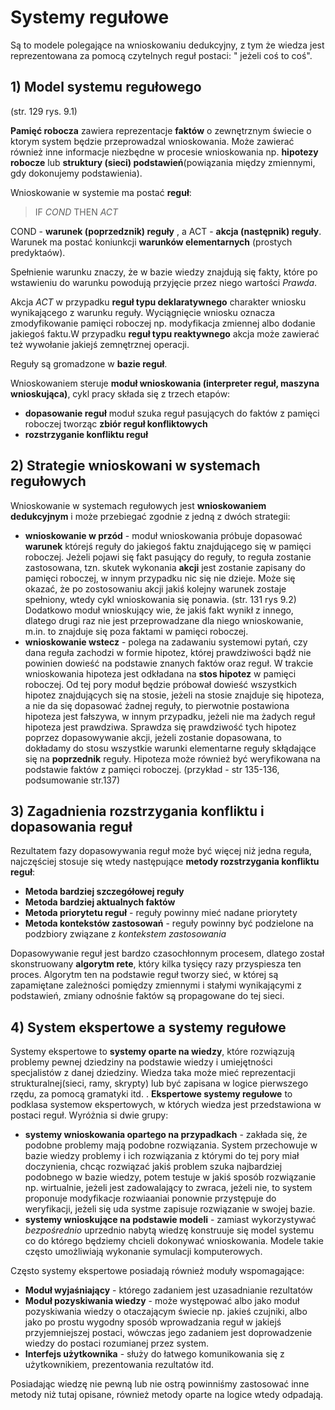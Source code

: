 # Systemy regułowe

Są to modele polegające na wnioskowaniu dedukcyjny, z tym że wiedza jest reprezentowana za pomocą czytelnych reguł postaci: " jeżeli coś to coś".

## 1) Model systemu regułowego

(str. 129 rys. 9.1)

**Pamięć robocza** zawiera reprezentacje **faktów** o zewnętrznym świecie o ktorym system będzie przeprowadzal wnioskowania. Może zawierać również inne informacje niezbędne w procesie wnioskowania np. **hipotezy robocze** lub **struktury (sieci) podstawień**(powiązania między zmiennymi, gdy dokonujemy podstawienia).

Wnioskowanie w systemie ma postać **reguł**: 

> IF *COND* THEN *ACT*

COND - **warunek (poprzedznik) reguły** , a ACT - **akcja (następnik) reguły**. Warunek ma postać koniunkcji **warunków elementarnych** (prostych predyktaów).

Spełnienie warunku znaczy, że w bazie wiedzy znajdują się fakty, które po wstawieniu do warunku powodują przyjęcie przez niego wartości *Prawda*.

Akcja *ACT* w przypadku **reguł typu deklaratywnego** charakter wniosku wynikającego z warunku reguły. Wyciągnięcie wniosku oznacza zmodyfikowanie pamięci roboczej np. modyfikacja zmiennej albo dodanie jakiegoś faktu.W przypadku **reguł typu reaktywnego** akcja może zawierać też wywołanie jakiejś zemnętrznej operacji.

Reguły są gromadzone w **bazie reguł**.

Wnioskowaniem steruje **moduł wnioskowania (interpreter reguł, maszyna wnioskująca)**, cykl pracy składa się z trzech etapów:
- **dopasowanie reguł** moduł szuka reguł pasujących do faktów z pamięci roboczej tworząc **zbiór reguł konfliktowych**
- **rozstrzyganie konfliktu reguł** 

## 2) Strategie wnioskowani w systemach regułowych

Wnioskowanie w systemach regułowych jest **wnioskowaniem dedukcyjnym** i może przebiegać zgodnie z jedną z dwóch strategii:
- **wnioskowanie w przód** - moduł wnioskowania próbuje dopasować **warunek** którejś reguły do jakiegoś faktu znajdującego się w pamięci roboczej. Jeżeli pojawi się fakt pasujący do reguły, to reguła zostanie zastosowana, tzn. skutek wykonania **akcji** jest zostanie zapisany do pamięci roboczej, w innym przypadku nic się nie dzieje. Może się okazać, że po zostosowaniu akcji jakiś kolejny warunek zostaje spełniony, wtedy cykl wnioskowania się ponawia. (str. 131 rys 9.2) Dodatkowo moduł wnioskujący wie, że jakiś fakt wynikł z innego, dlatego drugi raz nie jest przeprowadzane dla niego wnioskowanie, m.in. to znajduje się poza faktami w pamięci roboczej.
- **wnioskowanie wstecz** - polega na zadawaniu systemowi pytań, czy dana reguła zachodzi w formie hipotez, której prawdziwości bądź nie powinien dowieść na podstawie znanych faktów oraz reguł. W trakcie wnioskowania hipoteza jest odkładana na **stos hipotez** w pamięci roboczej. Od tej pory moduł będzie próbował dowieść wszystkich hipotez znajdujących się na stosie, jeżeli na stosie znajduje się hipoteza, a nie da się dopasować żadnej reguły, to pierwotnie postawiona hipoteza jest fałszywa, w innym przypadku, jeżeli nie ma żadych reguł hipoteza jest prawdziwa. Sprawdza się prawdziwość tych hipotez poprzez dopasowywanie akcji, jeżeli zostanie dopasowana, to dokładamy do stosu wszystkie warunki elementarne reguły skłądające się na **poprzednik** reguły. Hipoteza może również być weryfikowana na podstawie faktów z pamięci roboczej. (przykład - str 135-136, podsumowanie str.137) 

## 3) Zagadnienia rozstrzygania konfliktu i dopasowania reguł

Rezultatem fazy dopasowywania reguł może być więcej niż jedna reguła, najczęściej stosuje się wtedy następujące **metody rozstrzygania konfliktu reguł**:
- **Metoda bardziej szczegółowej reguły**
- **Metoda bardziej aktualnych faktów**
- **Metoda priorytetu reguł** - reguły powinny mieć nadane priorytety
- **Metoda kontekstów zastosowań** - reguły powinny być podzielone na podzbiory związane z *kontekstem zastosowania*

Dopasowywanie reguł jest bardzo czasochłonnym procesem, dlatego został skonstruowany **algorytm rete**, który kilka tysięcy razy przyspiesza ten proces. Algorytm ten na podstawie reguł tworzy sieć, w której są zapamiętane zależności pomiędzy zmiennymi i stałymi wynikającymi z podstawień, zmiany odnośnie faktów są propagowane do tej sieci.

## 4) System ekspertowe a systemy regułowe

Systemy ekspertowe to **systemy oparte na wiedzy**, które rozwiązują problemy pewnej dziedziny na podstawie wiedzy i umiejętności specjalistów z danej dziedziny. Wiedza taka może mieć reprezentacji strukturalnej(sieci, ramy, skrypty) lub być zapisana w logice pierwszego rzędu, za pomocą gramatyki itd. . **Ekspertowe systemy regułowe** to podklasa systemow ekspertowych, w których wiedza jest przedstawiona w postaci reguł. Wyróżnia si dwie grupy:
- **systemy wnioskowania opartego na przypadkach** - zakłada się, że podobne problemy mają podobne rozwiązania. System przechowuje w bazie wiedzy problemy i ich rozwiązania z którymi do tej pory miał doczynienia, chcąc rozwiązać jakiś problem szuka najbardziej podobnego w bazie wiedzy, potem testuje w jakiś sposób rozwiązanie np. wirtualnie, jeżeli jest zadowalający to zwraca, jeżeli nie, to system proponuje modyfikacje rozwiaaniai ponownie przystępuje do weryfikacji, jeżeli się uda systme zapisuje rozwiązanie w swojej bazie.
- **systemy wnioskujące na podstawie modeli** - zamiast wykorzystywać *bezpośrednio* uprzednio nabytą wiedzę konstruuje się model systemu co do którego będziemy chcieli dokonywać wnioskowania. Modele takie często umożliwiają wykonanie symulacji komputerowych.

Często systemy ekspertowe posiadają również moduły wspomagające:
- **Moduł wyjaśniający** - którego zadaniem jest uzasadnianie rezultatów
- **Moduł pozyskiwania wiedzy** - może występować albo jako moduł pozyskiwania wiedzy o otaczającym świecie np. jakieś czujniki, albo jako po prostu wygodny sposób wprowadzania reguł w jakiejś przyjemniejszej postaci, wówczas jego zadaniem jest doprowadzenie wiedzy do postaci rozumianej przez system.
- **Interfejs użytkownika** - służy do łatwego komunikowania się z użytkownikiem, prezentowania rezultatów itd.

Posiadając wiedzę nie pewną lub nie ostrą powinniśmy zastosować inne metody niż tutaj opisane, również metody oparte na logice wtedy odpadają.

